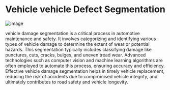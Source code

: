 # Vehicle vehicle Defect Segmentation

![image](https://github.com/MainakRepositor/vehicle-And-Damage/assets/64016811/68949ac1-1c8c-4703-83ec-4d48d68cde4c)


vehicle damage segmentation is a critical process in automotive maintenance and safety. It involves categorizing and identifying various types of vehicle damage to determine the extent of wear or potential hazards. This segmentation typically includes classifying damage like punctures, cuts, cracks, bulges, and uneven tread wear. Advanced technologies such as computer vision and machine learning algorithms are often employed to automate this process, ensuring accuracy and efficiency. Effective vehicle damage segmentation helps in timely vehicle replacement, reducing the risk of accidents due to compromised vehicle integrity, and ultimately contributes to road safety and vehicle longevity.

